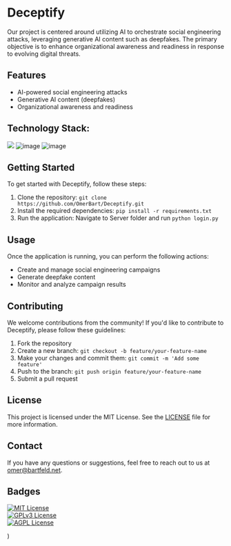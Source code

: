 # Deceptify

Our project is centered around utilizing AI to orchestrate social engineering attacks, leveraging generative AI content such as deepfakes. The primary objective is to enhance organizational awareness and readiness in response to evolving digital threats.

## Features

- AI-powered social engineering attacks
- Generative AI content (deepfakes)
- Organizational awareness and readiness

## Technology Stack: 
<img  src="https://img.shields.io/badge/Flask-000000?style=for-the-badge&logo=flask&logoColor=white
"/> 
![image](https://img.shields.io/badge/Python-FFD43B?style=for-the-badge&logo=python&logoColor=blue)
![image](https://img.shields.io/badge/TensorFlow-FF6F00?style=for-the-badge&logo=tensorflow&logoColor=white
)

## Getting Started

To get started with Deceptify, follow these steps:

1. Clone the repository: `git clone https://github.com/OmerBart/Deceptify.git`
2. Install the required dependencies: `pip install -r requirements.txt`
3. Run the application: Navigate to Server folder and run `python login.py`

## Usage

Once the application is running, you can perform the following actions:

- Create and manage social engineering campaigns
- Generate deepfake content
- Monitor and analyze campaign results

## Contributing

We welcome contributions from the community! If you'd like to contribute to Deceptify, please follow these guidelines:

1. Fork the repository
2. Create a new branch: `git checkout -b feature/your-feature-name`
3. Make your changes and commit them: `git commit -m 'Add some feature'`
4. Push to the branch: `git push origin feature/your-feature-name`
5. Submit a pull request

## License

This project is licensed under the MIT License. See the [LICENSE](LICENSE) file for more information.

## Contact

If you have any questions or suggestions, feel free to reach out to us at [omer@bartfeld.net](mailto:omer@bartfeld.net).
## Badges  
[![MIT License](https://img.shields.io/badge/License-MIT-green.svg)](https://choosealicense.com/licenses/mit/)  
[![GPLv3 License](https://img.shields.io/badge/License-GPL%20v3-yellow.svg)](https://choosealicense.com/licenses/gpl-3.0/)  
[![AGPL License](https://img.shields.io/badge/license-AGPL-blue.svg)](https://choosealicense.com/licenses/gpl-3.0/)  

)  
